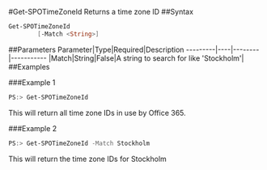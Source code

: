#Get-SPOTimeZoneId
Returns a time zone ID
##Syntax
```powershell
Get-SPOTimeZoneId
        [-Match <String>]
```


##Parameters
Parameter|Type|Required|Description
---------|----|--------|-----------
|Match|String|False|A string to search for like 'Stockholm'|
##Examples

###Example 1
```powershell
PS:> Get-SPOTimeZoneId
```
This will return all time zone IDs in use by Office 365.

###Example 2
```powershell
PS:> Get-SPOTimeZoneId -Match Stockholm
```
This will return the time zone IDs for Stockholm
